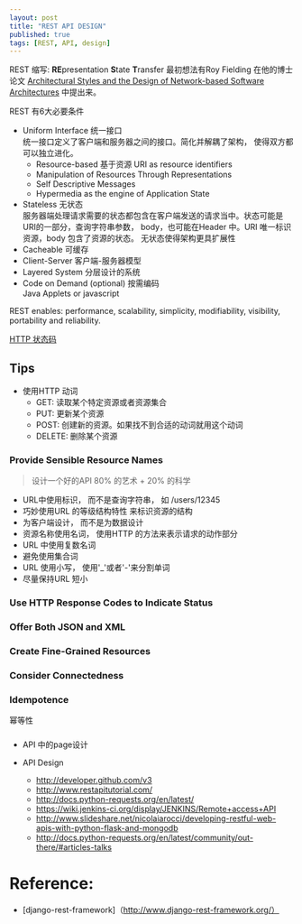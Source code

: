 ```yaml
---
layout: post
title: "REST API DESIGN"
published: true
tags: [REST, API, design]
---
```



REST 缩写: **RE**presentation **S**tate **T**ransfer
最初想法有Roy Fielding 在他的博士论文 [Architectural Styles and the Design of Network-based Software Architectures](http://www.ics.uci.edu/~fielding/pubs/dissertation/rest_arch_style.htm) 中提出来。

REST 有6大必要条件
* Uniform Interface 统一接口
  <br/>统一接口定义了客户端和服务器之间的接口。简化并解耦了架构， 使得双方都可以独立进化。
  * Resource-based 基于资源
    URI as resource identifiers
  * Manipulation of Resources Through Representations
  * Self Descriptive Messages
  * Hypermedia as the engine of Application State
* Stateless 无状态
  <br/> 服务器端处理请求需要的状态都包含在客户端发送的请求当中。状态可能是URI的一部分，查询字符串参数， body，也可能在Header 中。URI 唯一标识资源，body 包含了资源的状态。
  无状态使得架构更具扩展性
* Cacheable 可缓存
* Client-Server 客户端-服务器模型
* Layered System 分层设计的系统
* Code on Demand (optional) 按需编码
  <br /> Java Applets or javascript




REST enables:
performance, scalability, simplicity, modifiability, visibility, portability and reliability.

[HTTP 状态码](http://www.restapitutorial.com/httpstatuscodes.html)


## Tips
* 使用HTTP 动词
  * GET: 读取某个特定资源或者资源集合
  * PUT: 更新某个资源
  * POST: 创建新的资源。如果找不到合适的动词就用这个动词
  * DELETE: 删除某个资源

### Provide Sensible Resource Names
> 设计一个好的API 80% 的艺术 + 20% 的科学

  * URL中使用标识， 而不是查询字符串， 如 /users/12345
  * 巧妙使用URL 的等级结构特性 来标识资源的结构
  * 为客户端设计， 而不是为数据设计
  * 资源名称使用名词， 使用HTTP 的方法来表示请求的动作部分
  * URL 中使用复数名词
  * 避免使用集合词
  * URL 使用小写， 使用'_'或者'-'来分割单词
  * 尽量保持URL 短小

### Use HTTP Response Codes to Indicate Status

### Offer Both JSON and XML

### Create Fine-Grained Resources

### Consider Connectedness


### Idempotence

幂等性

###


   * API 中的page设计



   * API Design
      * http://developer.github.com/v3
      * http://www.restapitutorial.com/
      * http://docs.python-requests.org/en/latest/
      * https://wiki.jenkins-ci.org/display/JENKINS/Remote+access+API
      * http://www.slideshare.net/nicolaiarocci/developing-restful-web-apis-with-python-flask-and-mongodb
      * http://docs.python-requests.org/en/latest/community/out-there/#articles-talks



# Reference:
* [django-rest-framework]（http://www.django-rest-framework.org/）
